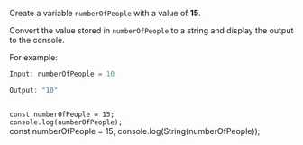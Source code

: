 Create a variable
`numberOfPeople` with a value
of **15**.

Convert the value stored in `numberOfPeople`
to a string
and
display the output to the console.

For example:
```js
Input: numberOfPeople = 10

Output: "10"
```
<codeblock language="javascript" type="exercise" testMode="fixedInput">
<code>
const numberOfPeople = 15;
console.log(numberOfPeople);
</code>

<solution>
const numberOfPeople = 15;
console.log(String(numberOfPeople));
</solution>
</codeblock>
